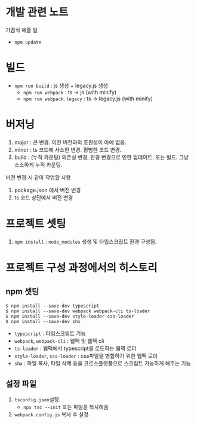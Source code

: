 # 개발 관련 노트

가끔식 해줄 일
* `npm update`


# 빌드
* `npm run build` : js 생성 + legacy.js 생성
    * `npm run webpack` : ts -> js (with minify)
    * `npm run webpack.legacy` : ts -> legacy.js (with minify)


# 버저닝
1. major : 큰 변경. 이전 버전과의 호환성이 아예 없음.
2. minor : ts 코드에 사소한 변경. 평범한 코드 변경.
3. build : (누적 카운팅) 의존성 변경, 환경 변경으로 인한 업데이트. 또는 빌드. 그냥 소소하게 누적 카운팅.



버전 변경 시 같이 작업할 사항
1. package.json 에서 버전 변경
2. ts 코드 상단에서 버전 변경



# 프로젝트 셋팅
1. `npm install` : `node_modules` 생성 및 타입스크립트 환경 구성됨.


# 프로젝트 구성 과정에서의 히스토리
## npm 셋팅
```console
$ npm install --save-dev typescript
$ npm install --save-dev webpack webpack-cli ts-loader
$ npm install --save-dev style-loader css-loader
$ npm install --save-dev shx
```
- `typescript` : 타입스크립트 기능
- `webpack`, `webpack-cli` : 웹팩 및 웹팩 cli
- `ts-loader` : 웹팩에서 typescript를 로드하는 웹팩 로더
- `style-loader`, `css-loader` : css파일을 병합하기 위한 웹팩 로더
- `shx` : 파일 복사, 파일 삭제 등을 크로스플랫폼으로 스크립트 가능하게 해주는 기능

## 설정 파일
1. `tsconfig.json`설정. 
    - `npx tsc --init` 또는 파일을 복사해옴
2. `webpack.config.js` 복사 후 설정.









